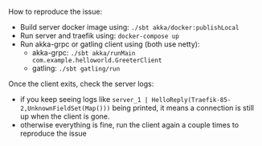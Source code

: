 How to reproduce the issue:
- Build server docker image using: `./sbt akka/docker:publishLocal`
- Run server and traefik using: `docker-compose up`
- Run akka-grpc or gatling client using (both use netty):
  - akka-grpc: `./sbt akka/runMain com.example.helloworld.GreeterClient`
  - gatling: `./sbt gatling/run`

Once the client exits, check the server logs:
- if you keep seeing logs like `server_1 | HelloReply(Traefik-85-2,UnknownFieldSet(Map()))` being printed, it means a connection is still up when the client is gone.
- otherwise everything is fine, run the client again a couple times to reproduce the issue

